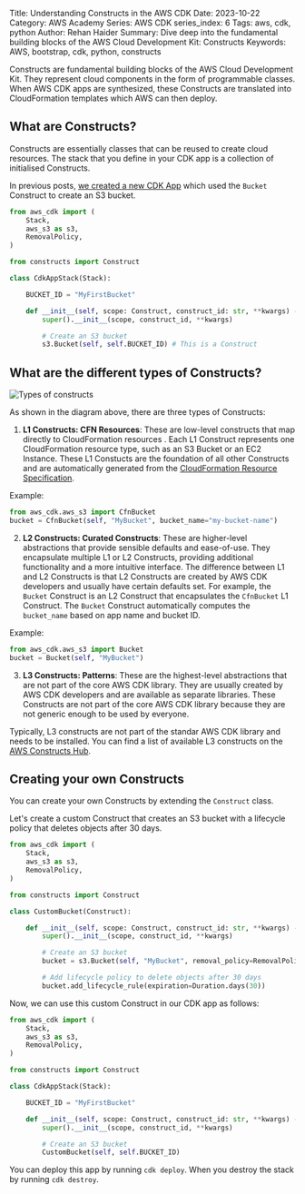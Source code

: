 Title: Understanding Constructs in the AWS CDK
Date: 2023-10-22
Category: AWS Academy
Series: AWS CDK
series_index: 6
Tags: aws, cdk, python
Author: Rehan Haider
Summary: Dive deep into the fundamental building blocks of the AWS Cloud Development Kit: Constructs
Keywords: AWS, bootstrap, cdk, python, constructs


Constructs are fundamental building blocks of the AWS Cloud Development Kit. They represent cloud components in the form of programmable classes. When AWS CDK apps are synthesized, these Constructs are translated into CloudFormation templates which AWS can then deploy.

## What are Constructs?

Constructs are essentially classes that can be reused to create cloud resources. The stack that you define in your CDK app is a collection of initialised Constructs.

In previous posts, [we created a new CDK App]({filename}50001000-cdk-new-app.md) which used the `Bucket` Construct to create an S3 bucket.

```python
from aws_cdk import (
    Stack,
    aws_s3 as s3,
    RemovalPolicy,
)

from constructs import Construct

class CdkAppStack(Stack):

    BUCKET_ID = "MyFirstBucket"

    def __init__(self, scope: Construct, construct_id: str, **kwargs) -> None:
        super().__init__(scope, construct_id, **kwargs)

        # Create an S3 bucket
        s3.Bucket(self, self.BUCKET_ID) # This is a Construct
```

## What are the different types of Constructs?

![Types of constructs]({static}/images/aws-academy/50003000-01-cdk-constructs-types.png)

As shown in the diagram above, there are three types of Constructs:

1. **L1 Constructs: CFN Resources**: These are low-level constructs that map directly to CloudFormation resources . Each L1 Construct represents one CloudFormation resource type, such as an S3 Bucket or an EC2 Instance. These L1 Constucts are the foundation of all other Constructs and are automatically generated from the [CloudFormation Resource Specification](https://docs.aws.amazon.com/AWSCloudFormation/latest/UserGuide/cfn-resource-specification.html).

Example:
```python
from aws_cdk.aws_s3 import CfnBucket
bucket = CfnBucket(self, "MyBucket", bucket_name="my-bucket-name")
```

2. **L2 Constructs:  Curated Constructs**: These are higher-level abstractions that provide sensible defaults and ease-of-use. They encapsulate multiple L1 or L2 Constructs, providing additional functionality and a more intuitive interface. The difference between L1 and L2 Constructs is that L2 Constructs are created by AWS CDK developers and usually have certain defaults set. For example, the `Bucket` Construct is an L2 Construct that encapsulates the `CfnBucket` L1 Construct. The `Bucket` Construct automatically computes the `bucket_name` based on app name and bucket ID.

Example:
```python
from aws_cdk.aws_s3 import Bucket
bucket = Bucket(self, "MyBucket")
```

3. **L3 Constructs: Patterns**: These are the highest-level abstractions that are not part of the core AWS CDK library. They are usually created by AWS CDK developers and are available as separate libraries. These Constructs are not part of the core AWS CDK library because they are not generic enough to be used by everyone. 

Typically, L3 constructs are not part of the standar AWS CDK library and needs to be installed. You can find a list of available L3 constructs on the [AWS Constructs Hub](https://constructs.dev).


## Creating your own Constructs

You can create your own Constructs by extending the `Construct` class. 

Let's create a custom Construct that creates an S3 bucket with a lifecycle policy that deletes objects after 30 days.

```python
from aws_cdk import (
    Stack,
    aws_s3 as s3,
    RemovalPolicy,
)

from constructs import Construct

class CustomBucket(Construct):

    def __init__(self, scope: Construct, construct_id: str, **kwargs) -> None:
        super().__init__(scope, construct_id, **kwargs)

        # Create an S3 bucket
        bucket = s3.Bucket(self, "MyBucket", removal_policy=RemovalPolicy.DESTROY)

        # Add lifecycle policy to delete objects after 30 days
        bucket.add_lifecycle_rule(expiration=Duration.days(30))
```

Now, we can use this custom Construct in our CDK app as follows:

```python
from aws_cdk import (
    Stack,
    aws_s3 as s3,
    RemovalPolicy,
)

from constructs import Construct

class CdkAppStack(Stack):

    BUCKET_ID = "MyFirstBucket"

    def __init__(self, scope: Construct, construct_id: str, **kwargs) -> None:
        super().__init__(scope, construct_id, **kwargs)

        # Create an S3 bucket
        CustomBucket(self, self.BUCKET_ID)
```

You can deploy this app by running `cdk deploy`. When you destroy the stack by running `cdk destroy`.









